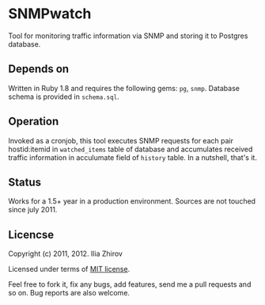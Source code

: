 # SNMPwatch

Tool for monitoring traffic information via SNMP and storing it to Postgres database.

## Depends on

Written in Ruby 1.8 and requires the following gems: `pg`, `snmp`. Database schema is provided in `schema.sql`.

## Operation

Invoked as a cronjob, this tool executes SNMP requests for each pair hostid:itemid in `watched_items` table of database and accumulates received traffic information in acculumate field of `history` table. In a nutshell, that's it.

## Status

Works for a 1.5+ year in a production environment. Sources are not touched since july 2011.

## Licencse

Copyright (c) 2011, 2012. Ilia Zhirov

Licensed under terms of [MIT license](http://www.opensource.org/licenses/mit-license.php).

Feel free to fork it, fix any bugs, add features, send me a pull requests and so on. Bug reports are also welcome.
